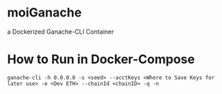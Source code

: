 # moiGanache
a Dockerized Ganache-CLI Container


# How to Run in Docker-Compose

```
ganache-cli -h 0.0.0.0 -s <seed> --acctKeys <Where to Save Keys for later use> -e <Dev ETH> --chainId <chainID> -q -n
```
